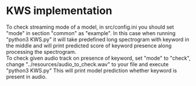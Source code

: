 # KWS implementation
To check streaming mode of a model, in src/config.ini you should set "mode" in section "common" as "example". In this case when running "python3 KWS.py" it will take predefined long spectrogram with keyword in the middle and will print predicted score of keyword presence along processing the spectrogram.<br>
To check given audio track on presence of keyword, set "mode" to "check", change "../resources/audio_to_check.wav" to your file and execute "python3 KWS.py" This will print model prediction whether keyword is present in audio.
